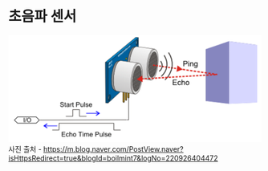 # 초음파 센서 

<img width="" height="" src=./Pic/CX.png></img>
사진 출처 - https://m.blog.naver.com/PostView.naver?isHttpsRedirect=true&blogId=boilmint7&logNo=220926404472



